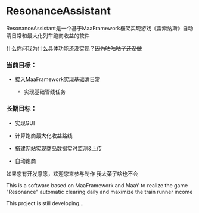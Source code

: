 # ResonanceAssistant

ResonanceAssistant是一个基于MaaFramework框架实现游戏《雷索纳斯》自动清日常和~~最大化列车跑商收益~~的软件

什么你问我为什么具体功能还没实现？~~因为咕咕咕了还没做~~

### 当前目标：

- 接入MaaFramework实现基础清日常
  
  - 实现基础管线任务

### 长期目标：

- 实现GUI

- 计算跑商最大化收益路线

- 搭建网站实现商品数据实时监测&上传

- 自动跑商

如果您有开发意愿，欢迎您来参与制作 ~~我太菜了啥也不会~~

This is a software based on MaaFramework and MaaY to realize the game "Resonance" automatic clearing daily and maximize the train runner income

This project is still developing...

